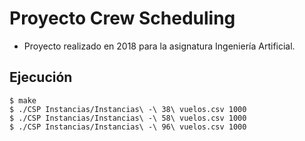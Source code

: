 # Proyecto Crew Scheduling

- Proyecto realizado en 2018 para la asignatura Ingeniería Artificial.

## Ejecución

```
$ make
$ ./CSP Instancias/Instancias\ -\ 38\ vuelos.csv 1000
$ ./CSP Instancias/Instancias\ -\ 58\ vuelos.csv 1000
$ ./CSP Instancias/Instancias\ -\ 96\ vuelos.csv 1000
```
